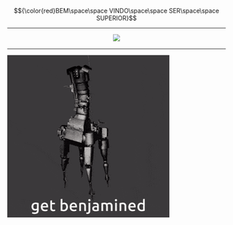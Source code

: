 
$${\color{red}BEM\space\space VINDO\space\space SER\space\space SUPERIOR}$$

***
<div align="center" src="gifs/ultrakill-7-4.gif">
    <img src="gifs/shannon-sharpe-v1.gif" width="300px">
</div>

***

<img src="gifs/ultrakill-7-4.gif">

<!--
**gv01d/gv01d** is a ✨ _special_ ✨ repository because its `README.md` (this file) appears on your GitHub profile.

Here are some ideas to get you started:

- 🔭 I’m currently working on ...
- 🌱 I’m currently learning ...
- 👯 I’m looking to collaborate on ...
- 🤔 I’m looking for help with ...
- 💬 Ask me about ...
- 📫 How to reach me: ...
- 😄 Pronouns: ...
- ⚡ Fun fact: ...
-->
